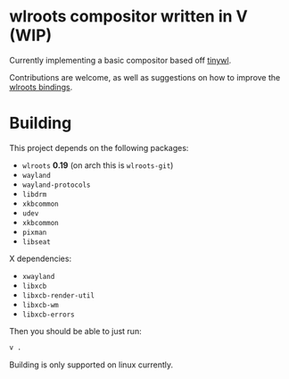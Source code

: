 # wlroots compositor written in V (WIP)

Currently implementing a basic compositor based off [tinywl](https://gitlab.freedesktop.org/wlroots/wlroots/-/blob/master/tinywl/tinywl.c?ref_type=heads).

Contributions are welcome, as well as suggestions on how to improve the [wlroots bindings](src/wlr).

# Building
This project depends on the following packages:
- `wlroots` **0.19** (on arch this is `wlroots-git`)
- `wayland`
- `wayland-protocols`
- `libdrm`
- `xkbcommon`
- `udev`
- `xkbcommon`
- `pixman`
- `libseat`

X dependencies:
- `xwayland`
- `libxcb`
- `libxcb-render-util`
- `libxcb-wm`
- `libxcb-errors`

Then you should be able to just run:
```sh
v .
```
Building is only supported on linux currently.

